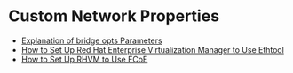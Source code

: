 # Custom Network Properties

* [Explanation of bridge opts Parameters](Explanation_of_bridge_opts_Parameters)
* [How to Set Up Red Hat Enterprise Virtualization Manager to Use Ethtool](How_to_Set_Up_Red_Hat_Enterprise_Virtualization_Manager_to_Use_Ethtool)
* [How to Set Up RHVM to Use FCoE](How_to_Set_Up_RHVM_to_Use_FCoE)

